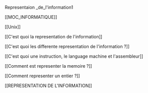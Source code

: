  Representaion _de_l'information1

[[MOC_INFORMATIQUE]]

 [[Unix]]
 
 [[C'est quoi la representation de l'information]]

[[C'est quoi les differente representation de l'information ?]]

[[C'est quoi une instruction, le language machine et l'assembleur]]

[[Comment est representer la memoire ?]]

[[Comment representer un entier ?]]

[[REPRESENTATION DE L'INFORMATION]]